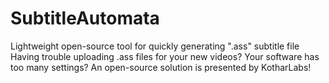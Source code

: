# SubtitleAutomata
Lightweight open-source tool for quickly generating ".ass" subtitle file
Having trouble uploading .ass files for your new videos? Your software has too many settings?
An open-source solution is presented by KotharLabs!
